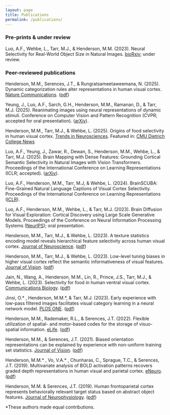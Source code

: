 ```yaml
---
layout: page
title: Publications
permalink: /publications/
---
```




### Pre-prints & under review

Luo, A.F., Wehbe, L., Tarr, M.J., & Henderson, M.M. (2023). Neural Selectivity for Real-World Object Size in Natural Images. [bioRxiv](https://doi.org/10.1101/2023.03.17.533179); under review.

### Peer-reviewed publications

Henderson, M.M., Serences, J.T., & Rungratsameetaweemana, N. (2025). Dynamic categorization rules alter representations in human visual cortex. [Nature Communications](https://doi.org/10.1038/s41467-025-58707-4). ([pdf](papers/NatureCommunications_2025.pdf))

Yeung, J., Luo, A.F., Sarch, G.H., Henderson, M.M., Ramanan, D., & Tarr, M.J. (2025). Reanimating images using neural representations of dynamic stimuli. Conference on Computer Vision and Pattern Recognition (CVPR; accepted for oral presentation). ([arXiv](https://arxiv.org/abs/2406.02659)). 

Henderson, M.M., Tarr, M.J., & Wehbe, L. (2025). Origins of food selectivity in human visual cortex. [Trends in Neurosciences](https://doi.org/10.1016/j.tins.2024.12.001). Featured in: [CMU Dietrich College News](https://www.cmu.edu/dietrich/news/news-stories/2025/february/food-selectivity-origins-in-the-brain.html)
	
Luo, A.F., Yeung, J., Zawar, R., Dewan, S., Henderson, M.M., Wehbe, L., & Tarr, M.J. (2025). Brain Mapping with Dense Features: Grounding Cortical Semantic Selectivity in Natural Images with Vision Transformers. Proceedings of the International Conference on Learning Representations (ICLR; accepted). ([arXiv](https://doi.org/10.48550/arXiv.2410.05266)).

Luo, A.F., Henderson, M.M., Tarr, M.J, & Wehbe, L. (2024). BrainSCUBA: Fine-Grained Natural Language Captions of Visual Cortex Selectivity. Proceedings of the International Conference on Learning Representations ([ICLR](https://doi.org/10.48550/arXiv.2310.04420)).

Luo, A.F., Henderson, M.M., Wehbe, L., & Tarr, M.J. (2023). Brain Diffusion for Visual Exploration: Cortical Discovery using Large Scale Generative Models. Proceedings of the Conference on Neural Information Processing Systems ([NeurIPS](https://doi.org/10.48550/arXiv.2306.03089)); oral presentation.

Henderson, M.M., Tarr, M.J., & Wehbe, L. (2023). A texture statistics encoding model reveals hierarchical feature selectivity across human visual cortex. [Journal of Neuroscience](https://doi.org/10.1523/JNEUROSCI.1822-22.2023). ([pdf](papers/JNeuro_2023.pdf))

Henderson, M.M., Tarr, M.J., & Wehbe, L. (2023). Low-level tuning biases in higher visual cortex reflect the semantic informativeness of visual features. [Journal of Vision](https://doi.org/10.1167/jov.23.4.8). ([pdf](papers/JOV_2023.pdf))

Jain, N., Wang, A., Henderson, M.M., Lin, R., Prince, J.S., Tarr, M.J., & Wehbe, L. (2023). Selectivity for food in human ventral visual cortex. [Communications Biology](https://www.nature.com/articles/s42003-023-04546-2). ([pdf](papers/CommsBio_2023.pdf))

Jinsi, O.* , Henderson, M.M.*, & Tarr, M.J. (2023). Early experience with low-pass filtered images facilitates visual category learning in a neural network model. [PLOS ONE](https://doi.org/10.1371/journal.pone.0280145). ([pdf](papers/PLOSONE_2023.pdf))

Henderson, M.M., Rademaker, R.L., & Serences, J.T. (2022). Flexible utilization of spatial- and motor-based
codes for the storage of visuo-spatial information. [eLife](https://elifesciences.org/articles/75688). ([pdf](papers/ELife_2022.pdf))

Henderson, M.M., & Serences, J.T. (2021). Biased orientation representations can be explained by
experience with non-uniform training set statistics. [Journal of Vision](https://jov.arvojournals.org/article.aspx?articleid=2776554). ([pdf](papers/JOV_2021.pdf))

Henderson, M.M.* , Vo, V.A.* , Chunharas, C., Sprague, T.C., & Serences, J.T. (2019). Multivariate analysis of
BOLD activation patterns recovers graded depth representations in human visual and parietal cortex.
[eNeuro](https://www.eneuro.org/content/6/4/ENEURO.0362-18.2019). ([pdf](papers/ENeuro_2019.pdf))

Henderson, M.M. & Serences, J.T. (2019). Human frontoparietal cortex represents behaviorally relevant
target status based on abstract object features. [Journal of Neurophysiology](https://journals.physiology.org/doi/full/10.1152/jn.00015.2019). ([pdf](papers/JNeuroPhys_2019.pdf))

*These authors made equal contributions.

<!--
Henderson, M.M., Gardner, J., Raguso, R.A., & Hoffman, M.P. (2017). Trichogramma ostriniae
(Hymenoptera: Trichogrammatidae) response to relative humidity with and without host cues. [Biocontrol Science and Technology](https://www.tandfonline.com/doi/abs/10.1080/09583157.2016.1262327).

Henderson, M.M., Pinskiy, V., Tolpygo, A., Savoia, S., Grange, P., & Mitra, P. (2014). Automated placement
of stereotactic injections using a laser scan of the skull. [arXiv](https://arxiv.org/abs/1410.5914).

-->  

